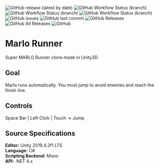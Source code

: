 ![GitHub release (latest by date)](https://img.shields.io/github/v/release/juliansangillo/marlo-runner?label=stable&style=plastic)
![GitHub Workflow Status (branch)](https://badgen.net/github/status/juliansangillo/marlo-runner/master?label=master)
![GitHub Workflow Status (branch)](https://badgen.net/github/status/juliansangillo/marlo-runner/beta?label=beta)
![GitHub Workflow Status (branch)](https://badgen.net/github/status/juliansangillo/marlo-runner/alpha?label=alpha)
![GitHub issues](https://img.shields.io/github/issues/juliansangillo/marlo-runner?style=plastic)
![GitHub last commit](https://img.shields.io/github/last-commit/juliansangillo/marlo-runner?style=plastic)
![GitHub Releases](https://img.shields.io/github/downloads/juliansangillo/marlo-runner/latest/total?style=plastic)
![GitHub All Releases](https://img.shields.io/github/downloads/juliansangillo/marlo-runner/total?style=plastic)
![GitHub](https://img.shields.io/github/license/juliansangillo/marlo-runner?color=blue&style=plastic)

# Marlo Runner
Super MARLO Runner clone made in Unity3D
## Goal
Marlo runs automatically. You must jump to avoid enemies and reach the finish line.
## Controls
Space Bar | Left Click | Touch -> Jump
## Source Specifications
**Editor:** Unity 2019.4.2f1 LTS  
**Language:** C#  
**Scripting Backend:** Mono  
**API:** .NET 4.x
